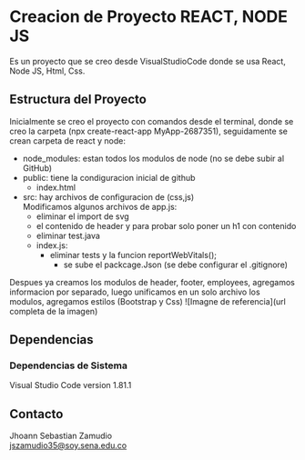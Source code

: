 # Creacion de Proyecto REACT, NODE JS

Es un proyecto que se creo desde VisualStudioCode donde se usa React, Node JS, Html, Css.

## Estructura del Proyecto

Inicialmente se creo el proyecto con comandos desde el terminal, donde se creo la carpeta (npx create-react-app MyApp-2687351), seguidamente se crean carpeta de react y node:
- node_modules: estan todos los modulos de node (no se debe subir al GitHub)
- public: tiene la condiguracion inicial de github
   - index.html 
- src: hay archivos de configuracion de (css,js) <br>
Modificamos algunos archivos de app.js:
  - eliminar el import de svg   
  - el contenido de header y para probar solo poner un h1 con contenido
  - eliminar test.java
  - index.js:
    - eliminar tests y la funcion reportWebVitals();
      - se sube el packcage.Json  (se debe configurar el .gitignore)

Despues ya creamos los modulos de header, footer, employees, agregamos informacion por separado, luego unificamos en un solo archivo los modulos, agregamos estilos (Bootstrap y Css)
![Imagne de referencia](url completa de la imagen)
## Dependencias

### Dependencias de Sistema
Visual Studio Code version 1.81.1

## Contacto
Jhoann Sebastian Zamudio <br>
jszamudio35@soy.sena.edu.co <br>

